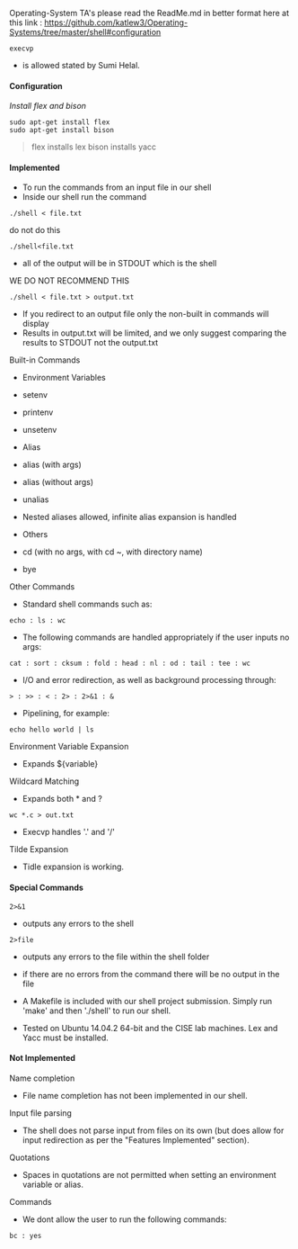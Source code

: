 Operating-System TA's please read the ReadMe.md in better format here at this link :
https://github.com/katlew3/Operating-Systems/tree/master/shell#configuration

```
execvp
```
- is allowed stated by Sumi Helal.

#### Configuration
_Install flex and bison_
```
sudo apt-get install flex
sudo apt-get install bison
```
> flex installs lex
> bison installs yacc

#### Implemented

* To run the commands from an input file in our shell
* Inside our shell run the command
```
./shell < file.txt
```

do not do this
```
./shell<file.txt
```
* all of the output will be in STDOUT which is the shell

WE DO NOT RECOMMEND THIS

```
./shell < file.txt > output.txt
```
* If you redirect to an output file only the non-built in commands will display
* Results in output.txt will be limited, and we only suggest comparing the results to STDOUT not the output.txt


Built-in Commands

* Environment Variables
 * setenv
 * printenv
 * unsetenv

* Alias
 * alias (with args)
 * alias (without args)
 * unalias
 * Nested aliases allowed, infinite alias expansion is handled

* Others
 * cd (with no args, with cd ~, with directory name)
 * bye


Other Commands
* Standard shell commands such as:
```
echo : ls : wc
```
 * The following commands are handled appropriately if the user inputs no args:
```
cat : sort : cksum : fold : head : nl : od : tail : tee : wc
```
* I/O and error redirection, as well as background processing through:
```
> : >> : < : 2> : 2>&1 : &
```
* Pipelining, for example:
```
echo hello world | ls
```
Environment Variable Expansion
* Expands ${variable}

Wildcard Matching
* Expands both * and ?
```
wc *.c > out.txt
```
* Execvp handles '.' and '/'

Tilde Expansion
* Tidle expansion is working.


#### Special Commands
```
2>&1
```
* outputs any errors to the shell

```
2>file
```
* outputs any errors to the file within the shell folder
 * if there are no errors from the command there will be no output in the file


* A Makefile is included with our shell project submission. Simply run 'make' and then './shell' to run our shell.

* Tested on Ubuntu 14.04.2 64-bit and the CISE lab machines. Lex and Yacc must be installed.


#### Not Implemented
Name completion
* File name completion has not been implemented in our shell.

Input file parsing
* The shell does not parse input from files on its own (but does allow for input redirection as per the "Features Implemented" section).

Quotations
* Spaces in quotations are not permitted when setting an environment variable or alias.

Commands
* We dont allow the user to run the following commands:
```
bc : yes
```



